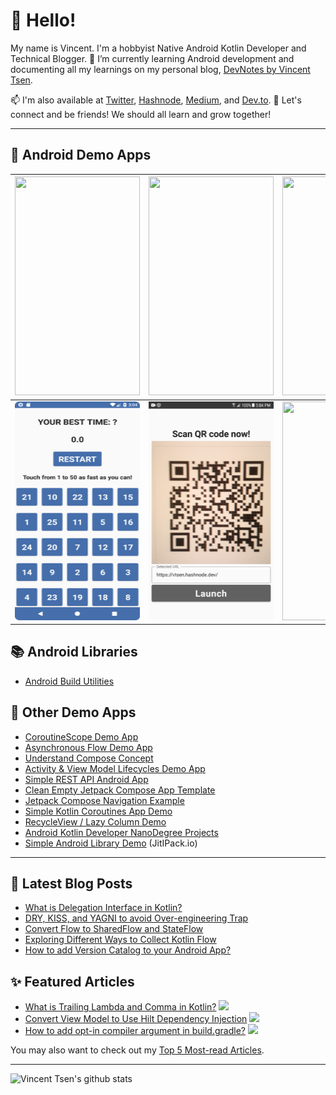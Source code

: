 # 👋 Hello!

My name is Vincent. I'm a hobbyist Native Android Kotlin Developer and Technical Blogger. 🌱 I’m currently learning Android development and documenting all my learnings on my personal blog, [DevNotes by Vincent Tsen](https://vtsen.hashnode.dev/).

📫 I'm also available at [Twitter](https://twitter.com/vinchamp77), [Hashnode](https://hashnode.com/@vtsen), [Medium](https://vtsen.medium.com/), and [Dev.to](https://dev.to/vtsen). 💞️ Let's connect and be friends! We should all learn and grow together!  

---
## 📱 Android Demo Apps

<a href="https://github.com/vinchamp77/YoutubeWorkout"><img src="https://github.com/vinchamp77/YoutubeWorkouts/blob/master/screenshots/Screenshot_01_small.png" width="200" height="350" /></a> | <a href="https://github.com/vinchamp77/Demo_SimpleGoogleMap"><img src="https://github.com/vinchamp77/Demo_SimpleGoogleMap/blob/master/screenshots/Screenshot_01_small.png" width="200" height="350" /></a> | <a href="https://github.com/vinchamp77/AndroidNews"><img src="https://github.com/vinchamp77/AndroidNews/blob/master/screenshots/Screenshot_01_Small.png" width="200" height="350" /></a> | <a href="https://github.com/vinchamp77/MalaysianSydneyFood"><img src="https://github.com/vinchamp77/MalaysianSydneyFood/blob/master/screenshots/ScreenShot_01_Small.png" width="200" height="350" /></a>
:-------------------------:|:-------------------------:|:-------------------------:|:-------------------------:
<a href="https://github.com/vinchamp77/Numbers"><img src="https://github.com/vinchamp77/Numbers/blob/master/screenshots/Screenshot_01_small.png" width="200" height="350" /></a> | <a href="(https://github.com/vinchamp77/QRCodeScanner"><img src="https://github.com/vinchamp77/QRCodeScanner/blob/master/screenshots/Screenshot_03_small.png" width="200" height="350" /></a> | <a href="https://github.com/vinchamp77/USElectionInfo"><img src="https://github.com/vinchamp77/USElectionInfo/blob/master/screenshots/ScreenShot04_Small.png" width="200" height="350" /></a> | <a href="https://github.com/vinchamp77/MeditationTimer"><img src="https://github.com/vinchamp77/MeditationTimer/blob/master/screenshots/ScreenShot_01_Small.png" width="200" height="350" /></a>

## 📚 Android Libraries
- [Android Build Utilities](https://github.com/vinchamp77/buildutils)

## 📱 Other Demo Apps
- [CoroutineScope Demo App](https://github.com/vinchamp77/Demo_CoroutineScope)
- [Asynchronous Flow Demo App](https://github.com/vinchamp77/Demo_AsyncFlow)
- [Understand Compose Concept](https://github.com/vinchamp77/Demo_UnderstandComposeConcept)
- [Activity & View Model Lifecycles Demo App](https://github.com/vinchamp77/Demo_UnderstandLifecycles)
- [Simple REST API Android App](https://github.com/vinchamp77/Demo_SimpleRestAPI) 
- [Clean Empty Jetpack Compose App Template](https://github.com/vinchamp77/Demo_CleanEmptyCompose)
- [Jetpack Compose Navigation Example](https://github.com/vinchamp77/Demo_SimpleNavigationCompose)
- [Simple Kotlin Coroutines App Demo](https://github.com/vinchamp77/Demo_CoroutinesBasics)
- [RecycleView / Lazy Column Demo](https://github.com/vinchamp77/Demo_SimpleRecycleView)
- [Android Kotlin Developer NanoDegree Projects](https://vtsen.hashnode.dev/android-kotlin-developer-nanodegree-projects-review)
- [Simple Android Library Demo](https://github.com/vinchamp77/demo-simple-android-lib) (JitIPack.io)

---

## 📝 Latest Blog Posts
<!-- BLOG-POST-LIST:START -->
- [What is Delegation Interface in Kotlin?](https://vtsen.hashnode.dev/what-is-delegation-interface-in-kotlin)
- [DRY, KISS, and YAGNI to avoid Over-engineering Trap](https://vtsen.hashnode.dev/dry-kiss-and-yagni-to-avoid-over-engineering-trap)
- [Convert Flow to SharedFlow and StateFlow](https://vtsen.hashnode.dev/convert-flow-to-sharedflow-and-stateflow)
- [Exploring Different Ways to Collect Kotlin Flow](https://vtsen.hashnode.dev/exploring-different-ways-to-collect-kotlin-flow)
- [How to add Version Catalog to your Android App?](https://vtsen.hashnode.dev/how-to-add-version-catalog-to-your-android-app)
<!-- BLOG-POST-LIST:END -->

## ✨ Featured Articles
- [What is Trailing Lambda and Comma in Kotlin?](https://vtsen.hashnode.dev/what-is-trailing-lambda-and-comma-in-kotlin) [![](https://androidweekly.net/issues/issue-533/badge)](https://androidweekly.net/issues/issue-533) 
- [Convert View Model to Use Hilt Dependency Injection](https://vtsen.hashnode.dev/convert-view-model-to-use-hilt-dependency-injection) [![](https://androidweekly.net/issues/issue-530/badge)](https://androidweekly.net/issues/issue-530) 
- [How to add opt-in compiler argument in build.gradle?](https://vtsen.hashnode.dev/how-to-add-opt-in-compiler-argument-in-buildgradle)
 [![](https://androidweekly.net/issues/issue-525/badge)](https://androidweekly.net/issues/issue-525) 

You may also want to check out my [Top 5 Most-read Articles](https://vtsen.hashnode.dev/top-5-articles).

---

![Vincent Tsen's github stats](https://github-readme-stats-git-masterrstaa-rickstaa.vercel.app/api?username=vinchamp77&show_icons=true&count_private=true&hide=issues,prs)

<!---
vinchamp77/vinchamp77 is a ✨ special ✨ repository because its `README.md` (this file) appears on your GitHub profile.
You can click the Preview link to take a look at your changes.
- 👋 Hi, I’m @vinchamp77
- 👀 I’m interested in ...
- 🌱 I’m currently learning ...
- 💞️ I’m looking to collaborate on ...
- 📫 How to reach me ...
--->
